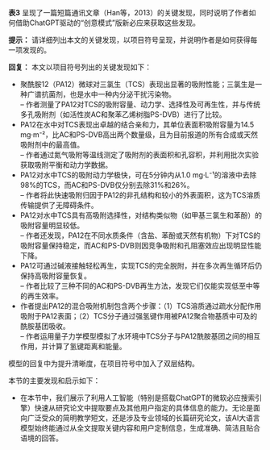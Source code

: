 **表3** 呈现了一篇短篇通讯文章（Han等，2013）的关键发现，同时说明了作者如何借助ChatGPT驱动的“创意模式”版新必应来获取这些发现。  

**提示：** 请详细列出本文的关键发现，以项目符号呈现，并说明作者是如何获得每一项发现的。  

**回复：** 本文以项目符号列出的关键发现如下：  

- 聚酰胺12（PA12）微球对三氯生（TCS）表现出显著的吸附性能；三氯生是一种广谱抗菌剂，也是水中一种内分泌干扰污染物。  
– 作者测量了PA12对TCS的吸附容量、动力学、选择性及可再生性，并与传统多孔吸附剂（如活性炭AC和聚苯乙烯树脂PS-DVB）进行了比较。  
- PA12在水中对TCS表现出卓越的结合亲和力，其单位表面积吸附容量为14.5 mg·m⁻²，比AC和PS-DVB高出两个数量级，且为目前报道的所有合成或天然吸附剂中的最高值。  
– 作者通过氮气吸附等温线测定了吸附剂的表面积和孔容积，并利用批次实验获取吸附平衡和动力学数据。  
- PA12对水中TCS的吸附动力学极快，可在5分钟内从1.0 mg·L⁻¹的溶液中去除98%的TCS，而AC和PS-DVB仅分别去除31%和26%。  
– 作者将此快速吸附归因于PA12的非孔结构和较小的外表面积，这为TCS溶质传输提供了无障碍条件。  
- PA12对水中TCS具有高吸附选择性，对结构类似物（如甲基三氯生和苯酚）的吸附容量明显较低。  
– 作者还发现，PA12在不同水质条件（含盐、苯酚或天然有机物）下对TCS的吸附容量保持稳定，而AC和PS-DVB则因竞争吸附和孔阻塞效应出现明显性能下降。  
- PA12可通过碱液接触轻松再生，实现TCS的完全脱附，并在多次再生循环后仍保持高吸附容量恢复。  
– 作者比较了三种不同的AC和PS-DVB再生方法，发现它们仅能实现低至中等的再生效率。  
- 作者提出PA12的混合吸附机制包含两个步骤：（1）TCS溶质通过疏水分配作用吸附于PA12表面；（2）TCS分子通过强氢键作用被PA12聚合物基质中可及的酰胺基团吸收。  
– 作者运用量子力学模型模拟了水环境中TCS分子与PA12酰胺基团之间的相互作用，并计算了氢键距离和能量。  

模型的回复中为提升清晰度，在项目符号中加入了双层结构。  

本节的主要发现和启示如下：  
- 在本节中，我们展示了利用人工智能（特别是搭载ChatGPT的微软必应搜索引擎）快速从研究论文中提取要点及其他用户指定的具体信息的能力。无论是面向广泛受众的简明教学短文，还是涉及专业领域的长篇研究论文，该AI大语言模型始终能通过从全文提取关键内容和用户定制信息，生成准确、简洁且贴合语境的回答。